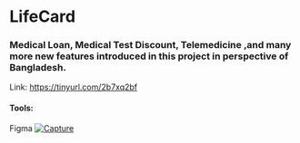 # LifeCard

<h3> Medical Loan, Medical Test Discount, Telemedicine ,and many more new features introduced in this project in perspective of Bangladesh.</h3>

Link: https://tinyurl.com/2b7xq2bf

<h4 align="left">Tools:</h4>
Figma
<a href="https://ibb.co/1bNrMtX"><img src="https://i.ibb.co/rvhx3Rp/Capture.jpg" alt="Capture" border="0"></a>
